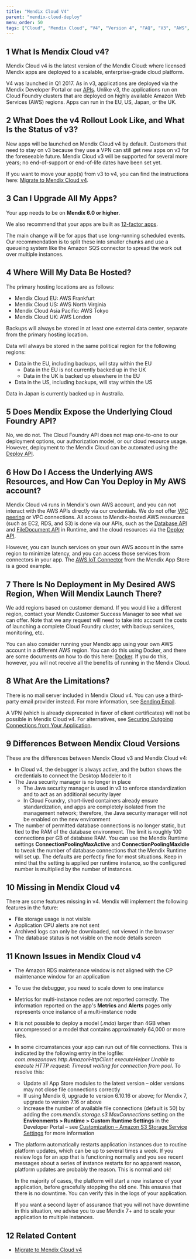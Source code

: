 ```yaml
---
title: "Mendix Cloud V4"
parent: "mendix-cloud-deploy"
menu_order: 50
tags: ["Cloud", "Mendix Cloud", "V4", "Version 4", "FAQ", "V3", "AWS", "Amazon Web Services"]
---
```


## 1 What Is Mendix Cloud v4?

Mendix Cloud v4 is the latest version of the Mendix Cloud: where licensed Mendix apps are deployed to a scalable, enterprise-grade cloud platform.

V4 was launched in Q1 2017. As in v3, applications are deployed via the Mendix Developer Portal or our [APIs](/apidocs-mxsdk/apidocs/deploy-api). Unlike v3, the applications run on Cloud Foundry clusters that are deployed on highly available Amazon Web Services (AWS) regions. Apps can run in the EU, US, Japan, or the UK.

## 2 What Does the v4 Rollout Look Like, and What Is the Status of v3?

New apps will be launched on Mendix Cloud v4 by default. Customers that need to stay on v3 because they use a VPN can still get new apps on v3 for the foreseeable future. Mendix Cloud v3 will be supported for several more years; no end-of-support or end-of-life dates have been set yet.

If you want to move your app(s) from v3 to v4, you can find the instructions here: [Migrate to Mendix Cloud v4](migrating-to-v4).

## 3 Can I Upgrade All My Apps?

Your app needs to be on **Mendix 6.0 or higher**.

We also recommend that your apps are built as [12-factor apps](https://12factor.net/).

The main change will be for apps that use long-running scheduled events. Our recommendation is to split these into smaller chunks and use a queueing system like the Amazon SQS connector to spread the work out over multiple instances. 

## 4 Where Will My Data Be Hosted?

The primary hosting locations are as follows:

*   Mendix Cloud EU: AWS Frankfurt
*   Mendix Cloud US: AWS North Virginia
*   Mendix Cloud Asia Pacific: AWS Tokyo
*   Mendix Cloud UK: AWS London

Backups will always be stored in at least one external data center, separate from the primary hosting location.

Data will always be stored in the same political region for the following regions:

*   Data in the EU, including backups, will stay within the EU
    * Data in the EU is not currently backed up in the UK
    * Data in the UK is backed up elsewhere in the EU
*   Data in the US, including backups, will stay within the US

Data in Japan is currently backed up in Australia.

## 5 Does Mendix Expose the Underlying Cloud Foundry API?

No, we do not. The Cloud Foundry API does not map one-to-one to our deployment options, our authorization model, or our cloud resource usage. However, deployment to the Mendix Cloud can be automated using the [Deploy API](/apidocs-mxsdk/apidocs/deploy-api).

## 6 How Do I Access the Underlying AWS Resources, and How Can You Deploy in My AWS account?

Mendix Cloud v4 runs in Mendix's own AWS account, and you can not interact with the AWS APIs directly via our credentials. We do not offer [VPC peering](http://docs.aws.amazon.com/AmazonVPC/latest/PeeringGuide/Welcome.html) or VPC connections. All access to Mendix-hosted AWS resources (such as EC2, RDS, and S3) is done via our APIs, such as the [Database API](https://apidocs.mendix.com/7/runtime/com/mendix/core/Core.html#retrieveXPathQuery-com.mendix.systemwideinterfaces.core.IContext-java.lang.String-) and [FileDocument API](https://apidocs.mendix.com/7/runtime/com/mendix/core/Core.html#storeFileDocumentContent-com.mendix.systemwideinterfaces.core.IContext-com.mendix.systemwideinterfaces.core.IMendixObject-java.io.InputStream-) in Runtime, and the cloud resources via the [Deploy API](/apidocs-mxsdk/apidocs/deploy-api).

However, you can launch services on your own AWS account in the same region to minimize latency, and you can access those services from connectors in your app. The [AWS IoT Connector](https://appstore.home.mendix.com/link/app/2868/Mendix/AWS-IoT-Connector) from the Mendix App Store is a good example.

## 7 There Is No Deployment in My Desired AWS Region, When Will Mendix Launch There?

We add regions based on customer demand. If you would like a different region, contact your Mendix Customer Success Manager to see what we can offer. Note that we any request will need to take into account the costs of launching a complete Cloud Foundry cluster, with backup services, monitoring, etc. 

You can also consider running your Mendix app using your own AWS account in a different AWS region. You can do this using Docker, and there are some documents on how to do this here: [Docker](docker-deploy). If you do this, however, you will not receive all the benefits of running in the Mendix Cloud.

## 8 What Are the Limitations?

There is no mail server included in Mendix Cloud v4. You can use a third-party email provider instead. For more information, see [Sending Email](sending-email).

A VPN (which is already deprecated in favor of client certificates) will not be possible in Mendix Cloud v4. For alternatives, see [Securing Outgoing Connections from Your Application](securing-outgoing-connections-from-your-application).

## 9 Differences Between Mendix Cloud Versions

These are the differences between Mendix Cloud v3 and Mendix Cloud v4:

* In Cloud v4, the debugger is always active, and the button shows the credentials to connect the Desktop Modeler to it
* The Java security manager is no longer in place
    * The Java security manager is used in v3 to enforce standardization and to act as an additional security layer
    * In Cloud Foundry, short-lived containers already ensure standardization, and apps are completely isolated from the management network; therefore, the Java security manager will not be enabled on the new environment
* The number of permitted database connections is no longer static, but tied to the RAM of the database environment. The limit is roughly 100 connections per GB of database RAM. You can use the Mendix Runtime settings **ConnectionPoolingMaxActive** and **ConnectionPoolingMaxIdle** to tweak the number of database connections that the Mendix Runtime will set up. The defaults are perfectly fine for most situations. Keep in mind that the setting is applied per runtime instance, so the configured number is multiplied by the number of instances.

## 10 Missing in Mendix Cloud v4

There are some features missing in v4. Mendix will implement the following features in the future:

* File storage usage is not visible
* Application CPU alerts are not sent
* Archived logs can only be downloaded, not viewed in the browser
* The database status is not visible on the node details screen

## 11 Known Issues in Mendix Cloud v4

* The Amazon RDS maintenance window is not aligned with the CP maintenance window for an application
* To use the debugger, you need to scale down to one instance
* Metrics for multi-instance nodes are not reported correctly. The information reported on the app's **Metrics** and **Alerts** pages only represents once instance of a multi-instance node
* It is not possible to deploy a model (*.mda*) larger than 4GB when uncompressed or a model that contains approximately 64,000 or more files.
* In some circumstances your app can run out of file connections. This is indicated by the following entry in the logfile: *com.amazonaws.http.AmazonHttpClient executeHelper Unable to execute HTTP request: Timeout waiting for connection from pool*. To resolve this:
    * Update all App Store modules to the latest version – older versions may not close file connections correctly
    * If using Mendix 6, upgrade to version 6.10.16 or above; for Mendix 7, upgrade to version 7.16 or above
    * Increase the number of available file connections (default is 50) by adding the *com.mendix.storage.s3.MaxConnections* setting on the **Environments > Runtime > Custom Runtime Settings** in the Developer Portal – see [Customization – Amazon S3 Storage Service Settings](/refguide/custom-settings#5-amazon-s3-storage-service-settings) for more information
* The platform automatically restarts application instances due to routine platform updates, which can be up to several times a week. If you review logs for an app that is functioning normally and you see recent messages about a series of instance restarts for no apparent reason, platform updates are probably the reason. This is normal and ok!

    In the majority of cases, the platform will start a new instance of your application, before gracefully stopping the old one. This ensures that there is no downtime. You can verify this in the logs of your application.
    
    If you want a second layer of assurance that you will not have downtime in this situation, we advise you to use Mendix 7+ and to scale your application to multiple instances.

## 12 Related Content

* [Migrate to Mendix Cloud v4](migrating-to-v4)
